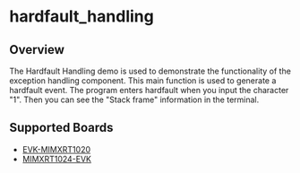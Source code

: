 # hardfault_handling

## Overview
The Hardfault Handling demo is used to demonstrate the functionality of the exception handling component.
This main function is used to generate a hardfault event. The program enters hardfault when you input the character "1".
Then you can see the "Stack frame" information in the terminal.

## Supported Boards
- [EVK-MIMXRT1020](../../_boards/evkmimxrt1020/component_examples/hardfault_handling/example_board_readme.md)
- [MIMXRT1024-EVK](../../_boards/evkmimxrt1024/component_examples/hardfault_handling/example_board_readme.md)
